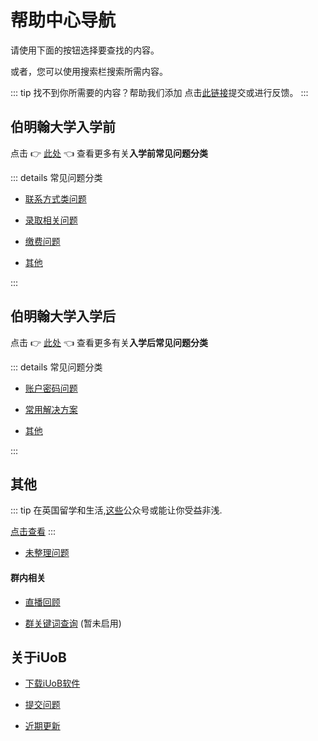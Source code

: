 # 帮助中心导航

请使用下面的按钮选择要查找的内容。

或者，您可以使用搜索栏搜索所需内容。

::: tip 找不到你所需要的内容？帮助我们添加
点击[此链接](./iUoB/submit/)提交或进行反馈。
:::


## 伯明翰大学入学前

点击 👉 [此处](./pre-admissions/) 👈 查看更多有关**入学前常见问题分类**

::: details 常见问题分类

- [联系方式类问题](./pre-admissions/contacts/)

- [录取相关问题](./pre-admissions/admissions/)

- [缴费问题](./pre-admissions/pay/)

- [其他](./pre-admissions/others/)

:::

## 伯明翰大学入学后

点击 👉 [此处](./enrolled/) 👈 查看更多有关**入学后常见问题分类**

::: details 常见问题分类

- [账户密码问题](./enrolled/password/)

- [常用解决方案](./enrolled/solutions/)

- [其他](./enrolled/others/)

:::

## 其他

::: tip
在英国留学和生活,[这些](./others/Recommended-Official-WeChat-Account/)公众号或能让你受益非浅.

[点击查看](./others/Recommended-Official-WeChat-Account/)
:::

- [未整理问题](./others/unorganized/)

#### 群内相关

- [直播回顾](./others/WeChat-Groups/live/)

- [群关键词查询](./others/WeChat-Groups/keywords/)  (暂未启用)



## 关于iUoB

- [下载iUoB软件](./iUoB/download/)

- [提交问题](./iUoB/submit/)

- [近期更新](./iUoB/updates/)